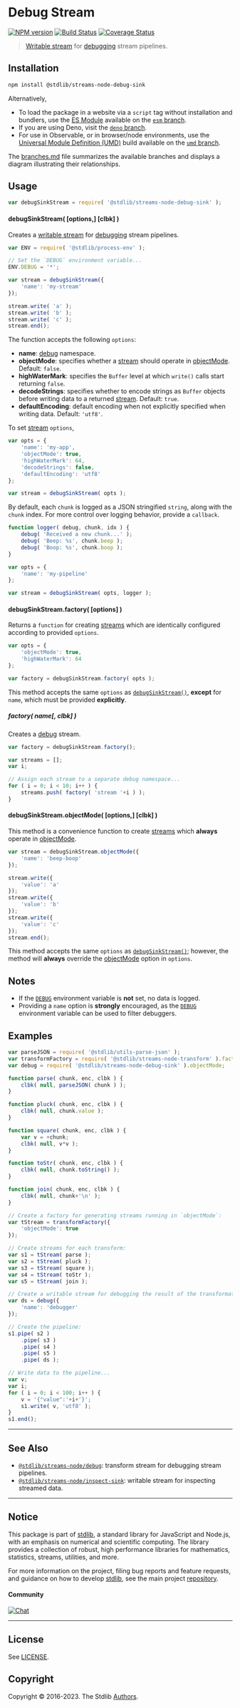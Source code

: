 <!--

@license Apache-2.0

Copyright (c) 2018 The Stdlib Authors.

Licensed under the Apache License, Version 2.0 (the "License");
you may not use this file except in compliance with the License.
You may obtain a copy of the License at

   http://www.apache.org/licenses/LICENSE-2.0

Unless required by applicable law or agreed to in writing, software
distributed under the License is distributed on an "AS IS" BASIS,
WITHOUT WARRANTIES OR CONDITIONS OF ANY KIND, either express or implied.
See the License for the specific language governing permissions and
limitations under the License.

-->

# Debug Stream

[![NPM version][npm-image]][npm-url] [![Build Status][test-image]][test-url] [![Coverage Status][coverage-image]][coverage-url] <!-- [![dependencies][dependencies-image]][dependencies-url] -->

> [Writable stream][writable-stream] for [debugging][node-debug] stream pipelines.

<section class="installation">

## Installation

```bash
npm install @stdlib/streams-node-debug-sink
```

Alternatively,

-   To load the package in a website via a `script` tag without installation and bundlers, use the [ES Module][es-module] available on the [`esm` branch][esm-url].
-   If you are using Deno, visit the [`deno` branch][deno-url].
-   For use in Observable, or in browser/node environments, use the [Universal Module Definition (UMD)][umd] build available on the [`umd` branch][umd-url].

The [branches.md][branches-url] file summarizes the available branches and displays a diagram illustrating their relationships.

</section>

<section class="usage">

## Usage

```javascript
var debugSinkStream = require( '@stdlib/streams-node-debug-sink' );
```

<a name="debug-sink-stream"></a>

#### debugSinkStream( \[options,] \[clbk] )

Creates a [writable stream][writable-stream] for [debugging][node-debug] stream pipelines.

```javascript
var ENV = require( '@stdlib/process-env' );

// Set the `DEBUG` environment variable...
ENV.DEBUG = '*';

var stream = debugSinkStream({
    'name': 'my-stream'
});

stream.write( 'a' );
stream.write( 'b' );
stream.write( 'c' );
stream.end();
```

The function accepts the following `options`:

-   **name**: [debug][node-debug] namespace.
-   **objectMode**: specifies whether a [stream][stream] should operate in [objectMode][object-mode]. Default: `false`.
-   **highWaterMark**: specifies the `Buffer` level at which `write()` calls start returning `false`.
-   **decodeStrings**: specifies whether to encode strings as `Buffer` objects before writing data to a returned [stream][stream]. Default: `true`.
-   **defaultEncoding**: default encoding when not explicitly specified when writing data. Default: `'utf8'`.

To set [stream][stream] `options`,

```javascript
var opts = {
    'name': 'my-app',
    'objectMode': true,
    'highWaterMark': 64,
    'decodeStrings': false,
    'defaultEncoding': 'utf8'
};

var stream = debugSinkStream( opts );
```

By default, each `chunk` is logged as a JSON stringified `string`, along with the `chunk` index. For more control over logging behavior, provide a `callback`.

```javascript
function logger( debug, chunk, idx ) {
    debug( 'Received a new chunk...' );
    debug( 'Beep: %s', chunk.beep );
    debug( 'Boop: %s', chunk.boop );
}

var opts = {
    'name': 'my-pipeline'
};

var stream = debugSinkStream( opts, logger );
```

#### debugSinkStream.factory( \[options] )

Returns a `function` for creating [streams][writable-stream] which are identically configured according to provided `options`.

```javascript
var opts = {
    'objectMode': true,
    'highWaterMark': 64
};

var factory = debugSinkStream.factory( opts );
```

This method accepts the same `options` as [`debugSinkStream()`](#debug-sink-stream), **except** for `name`, which must be provided **explicitly**.

##### factory( name\[, clbk] )

Creates a [debug][node-debug] stream.

```javascript
var factory = debugSinkStream.factory();

var streams = [];
var i;

// Assign each stream to a separate debug namespace...
for ( i = 0; i < 10; i++ ) {
    streams.push( factory( 'stream '+i ) );
}
```

#### debugSinkStream.objectMode( \[options,] \[clbk] )

This method is a convenience function to create [streams][stream] which **always** operate in [objectMode][object-mode].

```javascript
var stream = debugSinkStream.objectMode({
    'name': 'beep-boop'
});

stream.write({
    'value': 'a'
});
stream.write({
    'value': 'b'
});
stream.write({
    'value': 'c'
});
stream.end();
```

This method accepts the same `options` as [`debugSinkStream()`](#debug-sink-stream); however, the method will **always** override the [objectMode][object-mode] option in `options`.

</section>

<!-- /.usage -->

<section class="notes">

## Notes

-   If the [`DEBUG`][node-debug] environment variable is **not** set, no data is logged.
-   Providing a `name` option is **strongly** encouraged, as the [`DEBUG`][node-debug] environment variable can be used to filter debuggers.

</section>

<!-- /.notes -->

<section class="examples">

## Examples

<!-- eslint no-undef: "error" -->

```javascript
var parseJSON = require( '@stdlib/utils-parse-json' );
var transformFactory = require( '@stdlib/streams-node-transform' ).factory;
var debug = require( '@stdlib/streams-node-debug-sink' ).objectMode;

function parse( chunk, enc, clbk ) {
    clbk( null, parseJSON( chunk ) );
}

function pluck( chunk, enc, clbk ) {
    clbk( null, chunk.value );
}

function square( chunk, enc, clbk ) {
    var v = +chunk;
    clbk( null, v*v );
}

function toStr( chunk, enc, clbk ) {
    clbk( null, chunk.toString() );
}

function join( chunk, enc, clbk ) {
    clbk( null, chunk+'\n' );
}

// Create a factory for generating streams running in `objectMode`:
var tStream = transformFactory({
    'objectMode': true
});

// Create streams for each transform:
var s1 = tStream( parse );
var s2 = tStream( pluck );
var s3 = tStream( square );
var s4 = tStream( toStr );
var s5 = tStream( join );

// Create a writable stream for debugging the result of the transformations:
var ds = debug({
    'name': 'debugger'
});

// Create the pipeline:
s1.pipe( s2 )
    .pipe( s3 )
    .pipe( s4 )
    .pipe( s5 )
    .pipe( ds );

// Write data to the pipeline...
var v;
var i;
for ( i = 0; i < 100; i++ ) {
    v = '{"value":'+i+'}';
    s1.write( v, 'utf8' );
}
s1.end();
```

</section>

<!-- /.examples -->

<!-- Section for related `stdlib` packages. Do not manually edit this section, as it is automatically populated. -->

<section class="related">

* * *

## See Also

-   <span class="package-name">[`@stdlib/streams-node/debug`][@stdlib/streams/node/debug]</span><span class="delimiter">: </span><span class="description">transform stream for debugging stream pipelines.</span>
-   <span class="package-name">[`@stdlib/streams-node/inspect-sink`][@stdlib/streams/node/inspect-sink]</span><span class="delimiter">: </span><span class="description">writable stream for inspecting streamed data.</span>

</section>

<!-- /.related -->

<!-- Section for all links. Make sure to keep an empty line after the `section` element and another before the `/section` close. -->


<section class="main-repo" >

* * *

## Notice

This package is part of [stdlib][stdlib], a standard library for JavaScript and Node.js, with an emphasis on numerical and scientific computing. The library provides a collection of robust, high performance libraries for mathematics, statistics, streams, utilities, and more.

For more information on the project, filing bug reports and feature requests, and guidance on how to develop [stdlib][stdlib], see the main project [repository][stdlib].

#### Community

[![Chat][chat-image]][chat-url]

---

## License

See [LICENSE][stdlib-license].


## Copyright

Copyright &copy; 2016-2023. The Stdlib [Authors][stdlib-authors].

</section>

<!-- /.stdlib -->

<!-- Section for all links. Make sure to keep an empty line after the `section` element and another before the `/section` close. -->

<section class="links">

[npm-image]: http://img.shields.io/npm/v/@stdlib/streams-node-debug-sink.svg
[npm-url]: https://npmjs.org/package/@stdlib/streams-node-debug-sink

[test-image]: https://github.com/stdlib-js/streams-node-debug-sink/actions/workflows/test.yml/badge.svg?branch=main
[test-url]: https://github.com/stdlib-js/streams-node-debug-sink/actions/workflows/test.yml?query=branch:main

[coverage-image]: https://img.shields.io/codecov/c/github/stdlib-js/streams-node-debug-sink/main.svg
[coverage-url]: https://codecov.io/github/stdlib-js/streams-node-debug-sink?branch=main

<!--

[dependencies-image]: https://img.shields.io/david/stdlib-js/streams-node-debug-sink.svg
[dependencies-url]: https://david-dm.org/stdlib-js/streams-node-debug-sink/main

-->

[chat-image]: https://img.shields.io/gitter/room/stdlib-js/stdlib.svg
[chat-url]: https://app.gitter.im/#/room/#stdlib-js_stdlib:gitter.im

[stdlib]: https://github.com/stdlib-js/stdlib

[stdlib-authors]: https://github.com/stdlib-js/stdlib/graphs/contributors

[umd]: https://github.com/umdjs/umd
[es-module]: https://developer.mozilla.org/en-US/docs/Web/JavaScript/Guide/Modules

[deno-url]: https://github.com/stdlib-js/streams-node-debug-sink/tree/deno
[umd-url]: https://github.com/stdlib-js/streams-node-debug-sink/tree/umd
[esm-url]: https://github.com/stdlib-js/streams-node-debug-sink/tree/esm
[branches-url]: https://github.com/stdlib-js/streams-node-debug-sink/blob/main/branches.md

[stdlib-license]: https://raw.githubusercontent.com/stdlib-js/streams-node-debug-sink/main/LICENSE

[stream]: https://nodejs.org/api/stream.html

[object-mode]: https://nodejs.org/api/stream.html#stream_object_mode

[writable-stream]: https://nodejs.org/api/stream.html

[node-debug]: https://www.npmjs.com/package/debug

<!-- <related-links> -->

[@stdlib/streams/node/debug]: https://github.com/stdlib-js/streams-node-debug

[@stdlib/streams/node/inspect-sink]: https://github.com/stdlib-js/streams-node-inspect-sink

<!-- </related-links> -->

</section>

<!-- /.links -->
